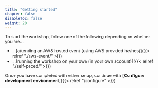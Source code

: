 ```yaml
---
title: "Getting started"
chapter: false
disableToc: false
weight: 20
---
```


To start the workshop, follow one of the following depending on whether you are...

* ...[attending an AWS hosted event (using AWS provided hashes)]({{< relref "./aws-event/" >}})
* ...[running the workshop on your own (in your own account)]({{< relref "./self-paced/" >}})

Once you have completed with either setup, continue with [**Configure development environment**]({{< relref "/configure" >}})
